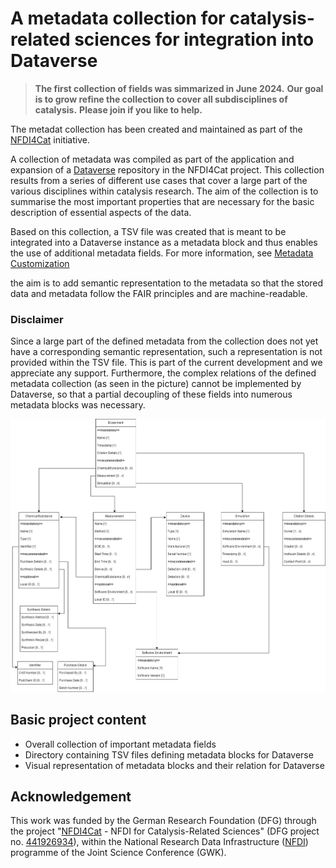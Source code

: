 # A metadata collection for catalysis-related sciences for integration into Dataverse

> **The first collection of fields was simmarized in June 2024.**
> **Our goal is to grow refine the collection to cover all subdisciplines of catalysis.**
> **Please join if you like to help.**

The metadat collection has been created and maintained as part of the [NFDI4Cat](http://nfdi4cat.org) initiative.

A collection of metadata was compiled as part of the application and expansion of a [Dataverse](https://dataverse.org/) repository in the NFDI4Cat project. This collection results from a series of different use cases that cover a large part of the various disciplines within catalysis research. The aim of the collection is to summarise the most important properties that are necessary for the basic description of essential aspects of the data.

Based on this collection, a TSV file was created that is meant to be integrated into a Dataverse instance as a metadata block and thus enables the use of additional metadata fields. For more information, see [Metadata Customization](https://guides.dataverse.org/en/latest/admin/metadatacustomization.html)

the aim is to add semantic representation to the metadata so that the stored data and metadata follow the FAIR principles and are machine-readable.

### Disclaimer
Since a large part of the defined metadata from the collection does not yet have a corresponding semantic representation, such a representation is not provided within the TSV file. This is part of the current development and we appreciate any support. Furthermore, the complex relations of the defined metadata collection (as seen in the picture) cannot be implemented by Dataverse, so that a partial decoupling of these fields into numerous metadata blocks was necessary.

![Visual representation of metadat collection and its relation](./BasCat-Metadata_ext.drawio.png)

## Basic project content
* Overall collection of important metadata fields
* Directory containing TSV files defining metadata blocks for Dataverse
* Visual representation of metadata blocks and their relation for Dataverse


## Acknowledgement

This work was funded by the German Research Foundation (DFG) through the project "[NFDI4Cat](https://nfdi4cat.org) - NFDI for Catalysis-Related Sciences" (DFG project no. [441926934](https://gepris.dfg.de/gepris/projekt/441926934)), within the National Research Data Infrastructure ([NFDI](https://www.nfdi.de)) programme of the Joint Science Conference (GWK).